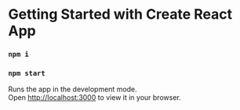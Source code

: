 # Getting Started with Create React App

### `npm i`
### `npm start`

Runs the app in the development mode.\
Open [http://localhost:3000](http://localhost:3000) to view it in your browser.

